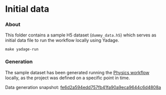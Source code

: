 # Initial data


### About
This folder contains a sample H5 dataset (`dummy_data.h5`) which serves as initial data file
to run the workflow locally using Yadage.

```shell script
make yadage-run
```


### Generation
The sample dataset has been generated running the [Physics workflow][madminer-workflow-ph] locally,
as the project was defined on a specific point in time.

Data generation snapshot: [fe6d2a594edd757fb41fa90a9eca9644c6d4808a][repository-snapshot]


[madminer-workflow-ph]: https://github.com/scailfin/madminer-workflow-ph
[repository-snapshot]: https://github.com/scailfin/madminer-workflow-ph/tree/fe6d2a594edd757fb41fa90a9eca9644c6d4808a
